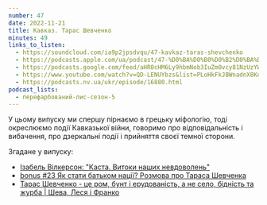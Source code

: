 ```yaml
---
number: 47
date: 2022-11-21
title: Кавказ. Тарас Шевченко
minutes: 49
links_to_listen:
  - https://soundcloud.com/ia9p2jpsdvqu/47-kavkaz-taras-shevchenko
  - https://podcasts.apple.com/ua/podcast/47-%D0%BA%D0%B0%D0%B2%D0%BA%D0%B0%D0%B7-%D1%82%D0%B0%D1%80%D0%B0%D1%81-%D1%88%D0%B5%D0%B2%D1%87%D0%B5%D0%BD%D0%BA%D0%BE/id1563575488?i=1000586922038
  - https://podcasts.google.com/feed/aHR0cHM6Ly9hbmNob3IuZm0vcy81NzUzYWEwMC9wb2RjYXN0L3Jzcw/episode/ZTkzNzJlZmEtZGI5MS00YmM0LTgxNzAtMDdiZDJiMDBkMDY5?sa=X&ved=0CAUQkfYCahcKEwiwpsL6geD7AhUAAAAAHQAAAAAQCg
  - https://www.youtube.com/watch?v=QD-LENUYbzs&list=PLoHkFkJBWnadnX8KoEABNZTWUVYw3NIJG&index=8
  - https://podcasts.nv.ua/ukr/episode/16880.html
podcast_lists:
  - перефарбований-лис-сезон-5
---
```


У цьому випуску ми спершу пірнаємо в грецьку міфологію, тоді окреслюємо події
Кавказької війни, говоримо про відповідальність і вибачення, про дзеркальні
події і прийняття своєї темної сторони.  

Згадане у випуску:
- [Ізабель Вілкерсон: "Каста. Витоки наших невдоволень"][1]
- [bonus #23 Як стати батьком нації? Розмова про Тараса Шевченка][2]
- [Тарас Шевченко \- це ром, бунт і ерудованість, а не село, бідність та журба \| Шева, Леся і Франко][3]

[1]: https://laboratoria.pro/products/kasta-vytoky-nashyh-nevdovolen
[2]: /перефарбований-лис/63/
[3]: /шева-леся-і-франко/01/
